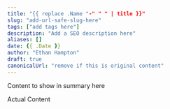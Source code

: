 ```yaml
---
title: "{{ replace .Name "-" " " | title }}"
slug: "add-url-safe-slug-here"
tags: ["add tags here"]
description: "Add a SEO description here"
aliases: []
date: {{ .Date }}
author: "Ethan Hampton"
draft: true
canonicalUrl: "remove if this is original content"
---
```

Content to show in summary here
<!--more-->
Actual Content